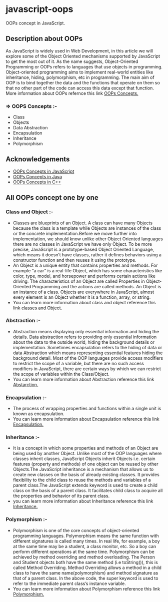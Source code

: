 # javascript-oops

OOPs concept in JavaScript.

## Description about OOPs

As JavaScript is widely used in Web Development, in this article we will explore some of the Object Oriented mechanisms supported by JavaScript to get the most out of it.
As the name suggests, Object-Oriented Programming or OOPs refers to languages that use objects in programming. Object-oriented programming aims to implement real-world entities like inheritance, hiding, polymorphism, etc in programming. The main aim of OOP is to bind together the data and the functions that operate on them so that no other part of the code can access this data except that function. More information about OOPs refernce this link [OOPs Concepts.](https://www.geeksforgeeks.org/introduction-of-object-oriented-programming/)

### => OOPS Concepts :-

 - Class
 - Objects
 - Data Abstraction 
 - Encapsulation
 - Inheritance
 - Polymorphism
 
 ## Acknowledgements
 
 - [OOPs Concepts in JavaScript](https://www.geeksforgeeks.org/introduction-object-oriented-programming-javascript/)
 - [OOPs Concepts in Java](https://www.tutorialspoint.com/OOPS-concepts-in-Java)
 - [OOPs Concepts in C++](https://www.geeksforgeeks.org/object-oriented-programming-in-cpp/) 
 
 ## All OOPs concept one by one 
 
 ### Class and Object :-
  
  - Classes are blueprints of an Object. A class can have many Objects because the class is a template while Objects are instances of the class or the concrete implementation.Before we move further into implementation, we should know unlike other Object Oriented languages there are no classes in JavaScript we have only Object. To be more precise, JavaScript is a prototype-based Object Oriented Language, which means it doesn’t have classes, rather it defines behaviors using a constructor function and then reuses it using the prototype. 
  - An Object is a unique entity that contains properties and methods. For example “a car” is a real-life Object, which has some characteristics like color, type, model, and horsepower and performs certain actions like driving. The characteristics of an Object are called Properties in Object-Oriented Programming and the actions are called methods. An Object is an instance of a class. Objects are everywhere in JavaScript, almost every element is an Object whether it is a function, array, or string. 
  - You can learn more information about class and object reference this link [classes and Object.](https://developer.mozilla.org/en-US/docs/Learn/JavaScript/Objects/Classes_in_JavaScript)
  
 ### Abstraction :-
 
 - Abstraction means displaying only essential information and hiding the details. Data abstraction refers to providing only essential information about the data to the outside world, hiding the background details or implementation. Sometimes encapsulation refers to the hiding of data or data Abstraction which means representing essential features hiding the background detail. Most of the OOP languages provide access modifiers to restrict the scope of a variable, but there are no such access modifiers in JavaScript, there are certain ways by which we can restrict the scope of variables within the Class/Object.
 - You can learn more information about Abstraction reference this link [Abstarction.](https://www.javatpoint.com/javascript-oops-abstraction)

### Encapsulation :-

 - The process of wrapping properties and functions within a single unit is known as encapsulation. 
 - You can learn more information about Encapsulation reference this link [Encapsulation.](https://www.javatpoint.com/javascript-oops-encapsulation)
 
 ### Inheritance :-
 
  -  It is a concept in which some properties and methods of an Object are being used by another Object. Unlike most of the OOP languages where classes inherit classes, JavaScript Objects inherit Objects i.e. certain features (property and methods) of one object can be reused by other Objects.The JavaScript inheritance is a mechanism that allows us to create new classes on the basis of already existing classes. It provides flexibility to the child class to reuse the methods and variables of a parent class.The JavaScript extends keyword is used to create a child class on the basis of a parent class. It facilitates child class to acquire all the properties and behavior of its parent class.
  - you can learn more information about Inheritance reference this link [Inheritance.](https://www.javatpoint.com/javascript-oops-inheritance)
  
  ### Polymorphism :-
  
  - Polymorphism is one of the core concepts of object-oriented programming languages. Polymorphism means the same function with different signatures is called many times. In real life, for example, a boy at the same time may be a student, a class monitor, etc. So a boy can perform different operations at the same time. Polymorphism can be achieved by method overriding and method overloading. The Person and Student objects both have the same method (i.e toString()), this is called Method Overriding. Method Overriding allows a method in a child class to have the same name(polymorphism) and method signature as that of a parent class. In the above code, the super keyword is used to refer to the immediate parent class’s instance variable. 
  - You can learn more information about Polymorphism reference this link [Polymorphism.](https://www.javatpoint.com/javascript-oops-polymorphism)
 
